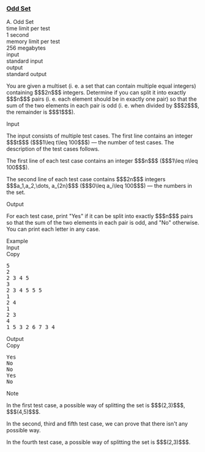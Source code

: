<h3><a href="https://codeforces.com/contest/1542/problem/A" target="_blank" rel="noopener noreferrer">Odd Set</a></h3>

<div class="header"><div class="title">A. Odd Set</div><div class="time-limit"><div class="property-title">time limit per test</div>1 second</div><div class="memory-limit"><div class="property-title">memory limit per test</div>256 megabytes</div><div class="input-file input-standard"><div class="property-title">input</div>standard input</div><div class="output-file output-standard"><div class="property-title">output</div>standard output</div></div><div><p>You are given a multiset (i. e. a set that can contain multiple equal integers) containing $$$2n$$$ integers. Determine if you can split it into exactly $$$n$$$ pairs (i. e. each element should be in exactly one pair) so that the sum of the two elements in each pair is <span class="tex-font-style-bf">odd</span> (i. e. when divided by $$$2$$$, the remainder is $$$1$$$).</p></div><div class="input-specification"><div class="section-title">Input</div><p>The input consists of multiple test cases. The first line contains an integer $$$t$$$ ($$$1\leq t\leq 100$$$) — the number of test cases. The description of the test cases follows.</p><p>The first line of each test case contains an integer $$$n$$$ ($$$1\leq n\leq 100$$$).</p><p>The second line of each test case contains $$$2n$$$ integers $$$a_1,a_2,\dots, a_{2n}$$$ ($$$0\leq a_i\leq 100$$$) — the numbers in the set.</p></div><div class="output-specification"><div class="section-title">Output</div><p>For each test case, print "<span class="tex-font-style-tt">Yes</span>" if it can be split into exactly $$$n$$$ pairs so that the sum of the two elements in each pair is <span class="tex-font-style-bf">odd</span>, and "<span class="tex-font-style-tt">No</span>" otherwise. You can print each letter in any case.</p></div><div class="sample-tests"><div class="section-title">Example</div><div class="sample-test"><div class="input"><div class="title">Input<div title="Copy" data-clipboard-target="#id00960928855419118" id="id00454470815932313" class="input-output-copier">Copy</div></div><pre id="id00960928855419118">5
2
2 3 4 5
3
2 3 4 5 5 5
1
2 4
1
2 3
4
1 5 3 2 6 7 3 4
</pre></div><div class="output"><div class="title">Output<div title="Copy" data-clipboard-target="#id0013448758599925592" id="id003101937888950731" class="input-output-copier">Copy</div></div><pre id="id0013448758599925592">Yes
No
No
Yes
No
</pre></div></div></div><div class="note"><div class="section-title">Note</div><p>In the first test case, a possible way of splitting the set is $$$(2,3)$$$, $$$(4,5)$$$.</p><p>In the second, third and fifth test case, we can prove that there isn't any possible way.</p><p>In the fourth test case, a possible way of splitting the set is $$$(2,3)$$$.</p></div>